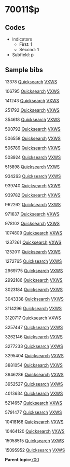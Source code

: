 # 70011$p

## Codes

-   Indicators
    -   First: 1
    -   Second: 1
-   Subfield: p

## Sample bibs

13378 [Quicksearch](https://search.library.yale.edu/catalog/13378) [VXWS](http://prodorbis.library.yale.edu:7014/vxws/GetHoldingsService?bibId=13378)

106795 [Quicksearch](https://search.library.yale.edu/catalog/106795) [VXWS](http://prodorbis.library.yale.edu:7014/vxws/GetHoldingsService?bibId=106795)

141243 [Quicksearch](https://search.library.yale.edu/catalog/141243) [VXWS](http://prodorbis.library.yale.edu:7014/vxws/GetHoldingsService?bibId=141243)

251792 [Quicksearch](https://search.library.yale.edu/catalog/251792) [VXWS](http://prodorbis.library.yale.edu:7014/vxws/GetHoldingsService?bibId=251792)

354618 [Quicksearch](https://search.library.yale.edu/catalog/354618) [VXWS](http://prodorbis.library.yale.edu:7014/vxws/GetHoldingsService?bibId=354618)

500792 [Quicksearch](https://search.library.yale.edu/catalog/500792) [VXWS](http://prodorbis.library.yale.edu:7014/vxws/GetHoldingsService?bibId=500792)

506558 [Quicksearch](https://search.library.yale.edu/catalog/506558) [VXWS](http://prodorbis.library.yale.edu:7014/vxws/GetHoldingsService?bibId=506558)

506789 [Quicksearch](https://search.library.yale.edu/catalog/506789) [VXWS](http://prodorbis.library.yale.edu:7014/vxws/GetHoldingsService?bibId=506789)

508924 [Quicksearch](https://search.library.yale.edu/catalog/508924) [VXWS](http://prodorbis.library.yale.edu:7014/vxws/GetHoldingsService?bibId=508924)

515898 [Quicksearch](https://search.library.yale.edu/catalog/515898) [VXWS](http://prodorbis.library.yale.edu:7014/vxws/GetHoldingsService?bibId=515898)

934263 [Quicksearch](https://search.library.yale.edu/catalog/934263) [VXWS](http://prodorbis.library.yale.edu:7014/vxws/GetHoldingsService?bibId=934263)

939740 [Quicksearch](https://search.library.yale.edu/catalog/939740) [VXWS](http://prodorbis.library.yale.edu:7014/vxws/GetHoldingsService?bibId=939740)

939782 [Quicksearch](https://search.library.yale.edu/catalog/939782) [VXWS](http://prodorbis.library.yale.edu:7014/vxws/GetHoldingsService?bibId=939782)

962262 [Quicksearch](https://search.library.yale.edu/catalog/962262) [VXWS](http://prodorbis.library.yale.edu:7014/vxws/GetHoldingsService?bibId=962262)

971637 [Quicksearch](https://search.library.yale.edu/catalog/971637) [VXWS](http://prodorbis.library.yale.edu:7014/vxws/GetHoldingsService?bibId=971637)

978102 [Quicksearch](https://search.library.yale.edu/catalog/978102) [VXWS](http://prodorbis.library.yale.edu:7014/vxws/GetHoldingsService?bibId=978102)

1074809 [Quicksearch](https://search.library.yale.edu/catalog/1074809) [VXWS](http://prodorbis.library.yale.edu:7014/vxws/GetHoldingsService?bibId=1074809)

1237261 [Quicksearch](https://search.library.yale.edu/catalog/1237261) [VXWS](http://prodorbis.library.yale.edu:7014/vxws/GetHoldingsService?bibId=1237261)

1252011 [Quicksearch](https://search.library.yale.edu/catalog/1252011) [VXWS](http://prodorbis.library.yale.edu:7014/vxws/GetHoldingsService?bibId=1252011)

1272765 [Quicksearch](https://search.library.yale.edu/catalog/1272765) [VXWS](http://prodorbis.library.yale.edu:7014/vxws/GetHoldingsService?bibId=1272765)

2969775 [Quicksearch](https://search.library.yale.edu/catalog/2969775) [VXWS](http://prodorbis.library.yale.edu:7014/vxws/GetHoldingsService?bibId=2969775)

2992186 [Quicksearch](https://search.library.yale.edu/catalog/2992186) [VXWS](http://prodorbis.library.yale.edu:7014/vxws/GetHoldingsService?bibId=2992186)

3023184 [Quicksearch](https://search.library.yale.edu/catalog/3023184) [VXWS](http://prodorbis.library.yale.edu:7014/vxws/GetHoldingsService?bibId=3023184)

3043338 [Quicksearch](https://search.library.yale.edu/catalog/3043338) [VXWS](http://prodorbis.library.yale.edu:7014/vxws/GetHoldingsService?bibId=3043338)

3114296 [Quicksearch](https://search.library.yale.edu/catalog/3114296) [VXWS](http://prodorbis.library.yale.edu:7014/vxws/GetHoldingsService?bibId=3114296)

3120717 [Quicksearch](https://search.library.yale.edu/catalog/3120717) [VXWS](http://prodorbis.library.yale.edu:7014/vxws/GetHoldingsService?bibId=3120717)

3257447 [Quicksearch](https://search.library.yale.edu/catalog/3257447) [VXWS](http://prodorbis.library.yale.edu:7014/vxws/GetHoldingsService?bibId=3257447)

3262146 [Quicksearch](https://search.library.yale.edu/catalog/3262146) [VXWS](http://prodorbis.library.yale.edu:7014/vxws/GetHoldingsService?bibId=3262146)

3277233 [Quicksearch](https://search.library.yale.edu/catalog/3277233) [VXWS](http://prodorbis.library.yale.edu:7014/vxws/GetHoldingsService?bibId=3277233)

3295404 [Quicksearch](https://search.library.yale.edu/catalog/3295404) [VXWS](http://prodorbis.library.yale.edu:7014/vxws/GetHoldingsService?bibId=3295404)

3881054 [Quicksearch](https://search.library.yale.edu/catalog/3881054) [VXWS](http://prodorbis.library.yale.edu:7014/vxws/GetHoldingsService?bibId=3881054)

3946286 [Quicksearch](https://search.library.yale.edu/catalog/3946286) [VXWS](http://prodorbis.library.yale.edu:7014/vxws/GetHoldingsService?bibId=3946286)

3952527 [Quicksearch](https://search.library.yale.edu/catalog/3952527) [VXWS](http://prodorbis.library.yale.edu:7014/vxws/GetHoldingsService?bibId=3952527)

4013634 [Quicksearch](https://search.library.yale.edu/catalog/4013634) [VXWS](http://prodorbis.library.yale.edu:7014/vxws/GetHoldingsService?bibId=4013634)

5214657 [Quicksearch](https://search.library.yale.edu/catalog/5214657) [VXWS](http://prodorbis.library.yale.edu:7014/vxws/GetHoldingsService?bibId=5214657)

5791477 [Quicksearch](https://search.library.yale.edu/catalog/5791477) [VXWS](http://prodorbis.library.yale.edu:7014/vxws/GetHoldingsService?bibId=5791477)

10418168 [Quicksearch](https://search.library.yale.edu/catalog/10418168) [VXWS](http://prodorbis.library.yale.edu:7014/vxws/GetHoldingsService?bibId=10418168)

10464120 [Quicksearch](https://search.library.yale.edu/catalog/10464120) [VXWS](http://prodorbis.library.yale.edu:7014/vxws/GetHoldingsService?bibId=10464120)

15058515 [Quicksearch](https://search.library.yale.edu/catalog/15058515) [VXWS](http://prodorbis.library.yale.edu:7014/vxws/GetHoldingsService?bibId=15058515)

15095952 [Quicksearch](https://search.library.yale.edu/catalog/15095952) [VXWS](http://prodorbis.library.yale.edu:7014/vxws/GetHoldingsService?bibId=15095952)

**Parent topic:**[700](../../tags/700/700.md)

